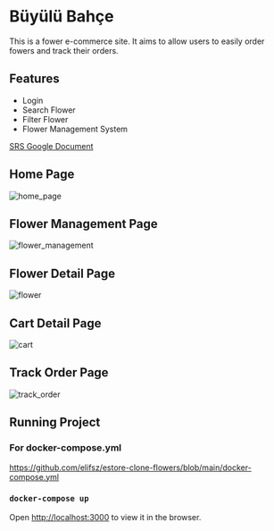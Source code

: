 # Büyülü Bahçe
This is a fower e-commerce site. It aims to allow users to easily order fowers and track their orders. 

## Features
- Login
- Search Flower
- Filter Flower
- Flower Management System

[SRS Google Document](https://docs.google.com/document/d/1izjiapOzYLiEWDbG5fzzb8FmE4smX3vNOnvC1YYsse8/edit?usp=sharing)

## Home Page
![home_page](https://user-images.githubusercontent.com/44908865/175097275-313d6397-a371-4b36-9808-ba2bf6d9b8a9.PNG)

## Flower Management Page
![flower_management](https://user-images.githubusercontent.com/44908865/175097295-5981c185-91be-4b63-89ab-0baac9f0f1ea.PNG)

## Flower Detail Page
![flower](https://user-images.githubusercontent.com/44908865/175097885-c7d3acf4-c706-4bc2-8dd3-dfa7106d3801.PNG)

## Cart Detail Page
![cart](https://user-images.githubusercontent.com/44908865/175097934-c6ba8433-ad4d-4d42-b143-48f92ccd9d0a.PNG)

## Track Order Page
![track_order](https://user-images.githubusercontent.com/44908865/175098177-376ea520-b7d3-4ca5-bb04-e77052c5de0d.PNG)

## Running Project

### For docker-compose.yml
https://github.com/elifsz/estore-clone-flowers/blob/main/docker-compose.yml  

### `docker-compose up` 
Open [http://localhost:3000](http://localhost:3000) to view it in the browser.




